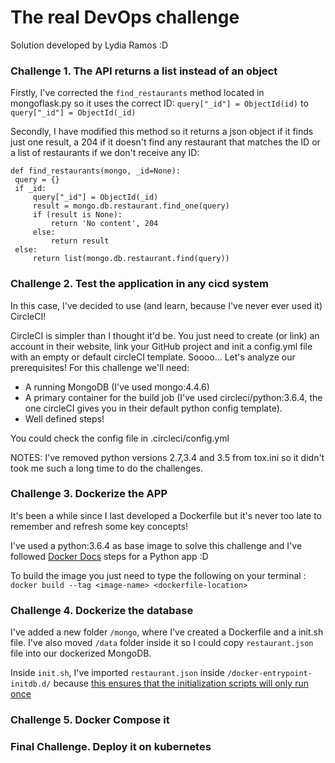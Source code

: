 # The real DevOps challenge 
Solution developed by Lydia Ramos :D 

### Challenge 1. The API returns a list instead of an object

Firstly, I've corrected the `find_restaurants` method located in mongoflask.py so it uses the correct ID:
    `query["_id"] = ObjectId(id)` to `query["_id"] = ObjectId(_id)`

Secondly, I have modified this method so it returns a json object if it finds just one result, a 204 if it doesn't find any restaurant 
that matches the ID or a list of restaurants if we don't receive any ID:

    def find_restaurants(mongo, _id=None):
     query = {}
     if _id:
         query["_id"] = ObjectId(_id)
         result = mongo.db.restaurant.find_one(query)
         if (result is None):
             return 'No content', 204
         else:
             return result
     else:
         return list(mongo.db.restaurant.find(query))

### Challenge 2. Test the application in any cicd system

In this case, I've decided to use (and learn, because I've never ever used it) CircleCI!

CircleCI is simpler than I thought it'd be. You just need to create (or link) an account in their website, 
link your GitHub project and init a config.yml file with an empty or default circleCI template. 
Soooo... Let's analyze our prerequisites! For this challenge we'll need:
- A running MongoDB (I've used mongo:4.4.6)
- A primary container for the build job (I've used circleci/python:3.6.4, the one circleCI gives you in their default python config template). 
- Well defined steps! 

You could check the config file in .circleci/config.yml

NOTES: I've removed python versions 2.7,3.4 and 3.5 from tox.ini so it didn't took me such a long time to do the challenges.

### Challenge 3. Dockerize the APP

It's been a while since I last developed a Dockerfile but it's never too late to remember and refresh some key concepts!

I've used a python:3.6.4 as base image to solve this challenge and I've followed [Docker Docs](https://docs.docker.com/language/python/build-images/)
 steps for a Python app :D 
 
To build the image you just need to type the following on your terminal :
`docker build --tag <image-name> <dockerfile-location>`

### Challenge 4. Dockerize the database

I've added a new folder `/mongo`, where I've created a Dockerfile and a init.sh file. I've also moved `/data` folder inside it so I could copy `restaurant.json` file into our dockerized MongoDB.

Inside `init.sh`, I've imported `restaurant.json` inside `/docker-entrypoint-initdb.d/` because [this ensures that the initialization scripts will only run once](https://github.com/docker-library/mongo/pull/145)

### Challenge 5. Docker Compose it

### Final Challenge. Deploy it on kubernetes
